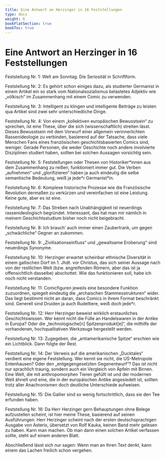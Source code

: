 ```yaml
---
title: Eine Antwort an Herzinger in 16 Feststellungen 
type: docs
weight: 6
bookFlatSection: true
bookToc: true 
---
```


# **Eine Antwort an Herzinger in 16 Feststellungen**

Feststellung Nr. 1: Welt am Sonntag. Die Seriosität in Schriftform. 

Feststellung Nr. 2: Es gehört schon einiges dazu, als studierter Germanist in einem Artikel ein so stark vom Nationalsozialismus belastetes Adjektiv wie „völkisch“ im Zusammenhang mit einem Comic zu 
verwenden.  

Feststellung Nr. 3: Intelligent zu klingen und intelligente Beiträge zu leisten qua Artikel sind zwei sehr unterschiedliche Dinge.

Feststellung Nr. 4: Von einem „kollektiven europäischen Bewusstsein“ zu sprechen, ist eine These, 
über die sich (wissenschaftlich) streiten lässt. Dieses Bewusstsein mit dem Vorwurf einer allgemein 
verinnerlichten Rassenideologie zu verbinden, basierend auf der Tatsache, dass viele Menschen Fans 
eines französischen geschichtsbasierten Comics sind, weniger. Gerade Personen, die weder Geschichte 
noch andere involvierte Disziplinen studiert haben, sollten bei solchen Aussagen vorsichtig sein. 

Feststellung Nr. 5: Feststellungen oder Thesen von Historiker\*innen aus dem Zusammenhang zu reißen, funktioniert immer gut. Die Verben „aufnehmen“ und „glorifizieren“ haben ja auch eindeutig die
selbe semantische Bedeutung, weiß ja jede\*r Germanist\*in.

Feststellung Nr. 6: Komplexe historische Prozesse wie die Französische Revolution dermaßen zu verkürzen und vereinfachen ist eine Leistung. Keine gute, aber es ist eine. 

Feststellung Nr. 7: Das Streben nach Unabhängigkeit ist neuerdings rassenideologisch begründet. Interessant, das hat man mir nämlich in meinem Geschichtsstudium bisher noch nicht beigebracht.

Feststellung Nr. 8: Ich brauch’ auch immer einen Zaubertrank, um gegen „schwächliche“ Gegner an
zukommen.

Feststellung Nr. 9: „Zivilisationseinfluss“ und „gewaltsame Eroberung“ sind neuerdings Synonyme.

Feststellung Nr. 10: Herzinger erwartet scheinbar ethnische Diversität in einem gallischen Dorf im 1\. Jhdt. vor Christus, das sich seiner Aussage nach von der restlichen Welt (bzw. angreifenden Römern, 
aber das ist ja offensichtlich dasselbe) abschottet. Wie das funktionieren soll, habe ich noch nicht verstanden.  

Feststellung Nr. 11: Comicfiguren jeweils eine besondere Funktion zuzuordnen, spiegelt eindeutig die 
„archaischen Stammesstrukturen“ wider. Das liegt bestimmt nicht an daran, dass Comics in ihrem 
Format beschränkt sind. Generell sind Druiden ja auch Rudeltiere, weiß doch jede\*r. 

Feststellung Nr. 12: Herr Herzinger beweist wirklich erstaunliches Geschichtswissen. Wer kennt nicht 
die Fülle an Handelswaren in der Antike in Europa? Oder die „technologische[n] Spitzenprodukt[e]“, 
die mithilfe der vorhandenen, hochqualitativen Werkzeuge hergestellt werden.

Feststellung Nr. 13: Zugegeben, die „antiamerikanische Spitze“ erschien wie ein Lichtblick. Dann 
folgte der Rest.

Feststellung Nr. 14: Der Verweis auf die amerikanischen „Ducktales“ verdient eine eigene Feststellung. Wer kennt sie nicht, die US-Metropole Entenhausen? Oder den „entgegengesetzten Gegenentwurf“? Das ist nicht nur sprachlich traurig, sondern auch ein Vergleich von Äpfeln mit Birnen. Eine Welt, die mit anthropomorphen Tieren gefüllt ist und der modernen Welt ähnelt und eine, die in der europäischen Antike angesiedelt ist, sollten trotz aller Anachronismen doch deutliche Unterschiede aufweisen.

Feststellung Nr. 15: Die Gallier sind so wenig fortschrittlich, dass sie den Tee erfunden haben. 

Feststellung Nr. 16:  Da Herr Herzinger gern Behauptungen ohne Belege aufzustellen scheint, ist hier 
meine These, basierend auf seinen Ausführungen: Herr Herzinger scheint nach der ersten deutschsprachigen Ausgabe von Asterix, übersetzt von Rolf Kauka, keinen Band mehr gelesen zu haben. Kann man machen. Ob man dann einen solchen Artikel verfassen sollte, steht auf einem anderen Blatt.
  
Abschließend lässt sich nur sagen: Wenn man an Ihren Text denkt, kann einem das Lachen freilich 
schon vergehen.